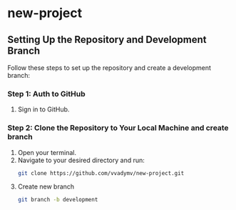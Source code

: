 # new-project

## Setting Up the Repository and Development Branch

Follow these steps to set up the repository and create a development branch:

### Step 1: Auth to GitHub
1. Sign in to GitHub.

### Step 2: Clone the Repository to Your Local Machine and create branch
1. Open your terminal.
2. Navigate to your desired directory and run:
   ```sh
   git clone https://github.com/vvadymv/new-project.git
3. Create new branch
   ```sh
   git branch -b development
